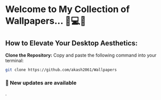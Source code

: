 # Welcome to My Collection of Wallpapers... 💫💻🌌

## How to Elevate Your Desktop Aesthetics:

 **Clone the Repository:**
   Copy and paste the following command into your terminal:
   ```bash
   git clone https://github.com/akash2061/Wallpapers
   ```
### 🚀 New updates are available
.